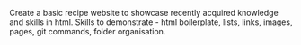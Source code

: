Create a basic recipe website to showcase recently acquired knowledge and skills in html.
Skills to demonstrate - html boilerplate, lists, links, images, pages, git commands, folder organisation.
